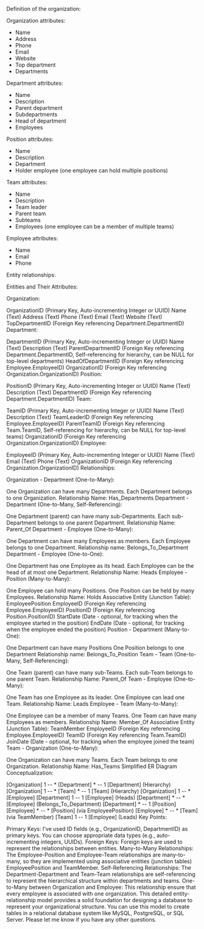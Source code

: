 Definition of the organization:

Organization attributes:

- Name
- Address
- Phone
- Email
- Website
- Top department
- Departments

Department attributes:

- Name
- Description
- Parent department
- Subdepartments
- Head of department
- Employees

Position attributes:

- Name
- Description
- Department
- Holder employee
    (one employee can hold multiple positions)

Team attributes:

- Name
- Description
- Team leader
- Parent team
- Subteams
- Employees
    (one employee can be a member of multiple teams)

Employee attributes:

- Name
- Email
- Phone


Entity relationships:

Entities and Their Attributes:

Organization:

OrganizationID (Primary Key, Auto-incrementing Integer or UUID)
Name (Text)
Address (Text)
Phone (Text)
Email (Text)
Website (Text)
TopDepartmentID (Foreign Key referencing Department.DepartmentID)
Department:

DepartmentID (Primary Key, Auto-incrementing Integer or UUID)
Name (Text)
Description (Text)
ParentDepartmentID (Foreign Key referencing Department.DepartmentID, Self-referencing for hierarchy, can be NULL for top-level departments)
HeadOfDepartmentID (Foreign Key referencing Employee.EmployeeID)
OrganizationID (Foreign Key referencing Organization.OrganizationID)
Position:

PositionID (Primary Key, Auto-incrementing Integer or UUID)
Name (Text)
Description (Text)
DepartmentID (Foreign Key referencing Department.DepartmentID)
Team:

TeamID (Primary Key, Auto-incrementing Integer or UUID)
Name (Text)
Description (Text)
TeamLeaderID (Foreign Key referencing Employee.EmployeeID)
ParentTeamID (Foreign Key referencing Team.TeamID, Self-referencing for hierarchy, can be NULL for top-level teams)
OrganizationID (Foreign Key referencing Organization.OrganizationID)
Employee:

EmployeeID (Primary Key, Auto-incrementing Integer or UUID)
Name (Text)
Email (Text)
Phone (Text)
OrganizationID (Foreign Key referencing Organization.OrganizationID)
Relationships:

Organization - Department (One-to-Many):

One Organization can have many Departments.
Each Department belongs to one Organization.
Relationship Name: Has_Departments
Department - Department (One-to-Many, Self-Referencing):

One Department (parent) can have many sub-Departments.
Each sub-Department belongs to one parent Department.
Relationship Name: Parent_Of
Department - Employee (One-to-Many):

One Department can have many Employees as members.
Each Employee belongs to one Department.
Relationship name: Belongs_To_Department
Department - Employee (One-to-One):

One Department has one Employee as its head.
Each Employee can be the head of at most one Department.
Relationship Name: Heads
Employee - Position (Many-to-Many):

One Employee can hold many Positions.
One Position can be held by many Employees.
Relationship Name: Holds
Associative Entity (Junction Table): EmployeePosition
EmployeeID (Foreign Key referencing Employee.EmployeeID)
PositionID (Foreign Key referencing Position.PositionID)
StartDate (Date - optional, for tracking when the employee started in the position)
EndDate (Date - optional, for tracking when the employee ended the position)
Position - Department (Many-to-One):

One Department can have many Positions
One Position belongs to one Department
Relationship name: Belongs_To_Position
Team - Team (One-to-Many, Self-Referencing):

One Team (parent) can have many sub-Teams.
Each sub-Team belongs to one parent Team.
Relationship Name: Parent_Of
Team - Employee (One-to-Many):

One Team has one Employee as its leader.
One Employee can lead one Team.
Relationship Name: Leads
Employee - Team (Many-to-Many):

One Employee can be a member of many Teams.
One Team can have many Employees as members.
Relationship Name: Member_Of
Associative Entity (Junction Table): TeamMember
EmployeeID (Foreign Key referencing Employee.EmployeeID)
TeamID (Foreign Key referencing Team.TeamID)
JoinDate (Date - optional, for tracking when the employee joined the team)
Team - Organization (One-to-Many):

One Organization can have many Teams.
Each Team belongs to one Organization.
Relationship Name: Has_Teams
Simplified ER Diagram Conceptualization:

[Organization] 1 -- * [Department] * -- 1 [Department] (Hierarchy)
[Organization] 1 -- * [Team] * -- 1 [Team] (Hierarchy)
[Organization] 1 -- * [Employee]
[Department] 1 -- 1 [Employee] (Heads)
[Department] * -- * [Employee] (Belongs_To_Department)
[Department] * -- 1 [Position]
[Employee] * -- * [Position] (via EmployeePosition)
[Employee] * -- * [Team] (via TeamMember)
[Team] 1 -- 1 [Employee] (Leads)
Key Points:

Primary Keys: I've used ID fields (e.g., OrganizationID, DepartmentID) as primary keys. You can choose appropriate data types (e.g., auto-incrementing integers, UUIDs).
Foreign Keys: Foreign keys are used to represent the relationships between entities.
Many-to-Many Relationships: The Employee-Position and Employee-Team relationships are many-to-many, so they are implemented using associative entities (junction tables) EmployeePosition and TeamMember.
Self-Referencing Relationships: The Department-Department and Team-Team relationships are self-referencing to represent the hierarchical structure within departments and teams.
One-to-Many between Organization and Employee: This relationship ensure that every employee is associated with one organization.
This detailed entity-relationship model provides a solid foundation for designing a database to represent your organizational structure. You can use this model to create tables in a relational database system like MySQL, PostgreSQL, or SQL Server. Please let me know if you have any other questions.